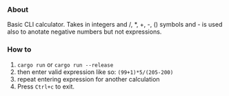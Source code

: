 ### About
Basic CLI calculator. Takes in integers and /, *, +, -, () symbols and - is used also to anotate negative numbers but not expressions. 
### How to
1. `cargo run` or `cargo run --release`
2. then enter valid expression like so: `(99+1)*5/(205-200)`
3. repeat entering expression for another calculation
4. Press `Ctrl+c` to exit.